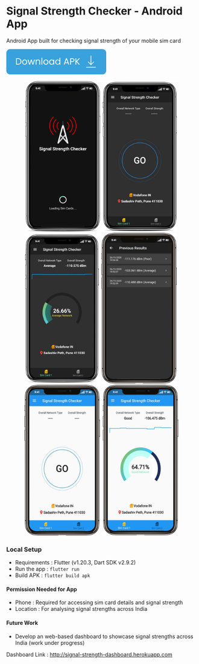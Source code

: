 # Signal Strength Checker - Android App

Android App built for checking signal strength of your mobile sim card

[![Download APK](images/button.png)](https://github.com/bpagare6/Signal-Strength-Checker-Android-App/raw/main/apk/v1.apk)

<div align="center">
<p float="left">
  <img title="Splash Screen - Dark" src="images/splash-screen.png" width="200" height="400" />
  <img title="Home Screen - Dark" src="images/home-screen.png" width="200" height="400"/>
  <img title="Checking Signal Strength - Dark" src="images/working.png" width="200" height="400"/>
  <img title="Previous Results - Dark" src="images/previous-results-screen.png" width="200" height="400"/>&nbsp;
  <img title="Home Screen - Light" src="images/home-screen-light.png" width="200" height="400"/>&nbsp;
  <img title="Checking Signal Strength - Ligh" src="images/working-light.png" width="200" height="400"/>
</p>
</div>


### Local Setup
- Requirements : Flutter (v1.20.3, Dart SDK v2.9.2)
- Run the app : `flutter run`
- Build APK : `flutter build apk`

#### Permission Needed for App
- Phone : Required for accessing sim card details and signal strength
- Location : For analysing signal strengths across India

#### Future Work
- Develop an web-based dashboard to showcase signal strengths across India (work under progress)

Dashboard Link : http://signal-strength-dashboard.herokuapp.com